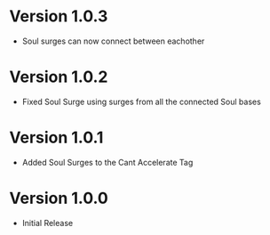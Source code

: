# Version 1.0.3

* Soul surges can now connect between eachother

# Version 1.0.2

* Fixed Soul Surge using surges from all the connected Soul bases

# Version 1.0.1

* Added Soul Surges to the Cant Accelerate Tag

# Version 1.0.0

* Initial Release
